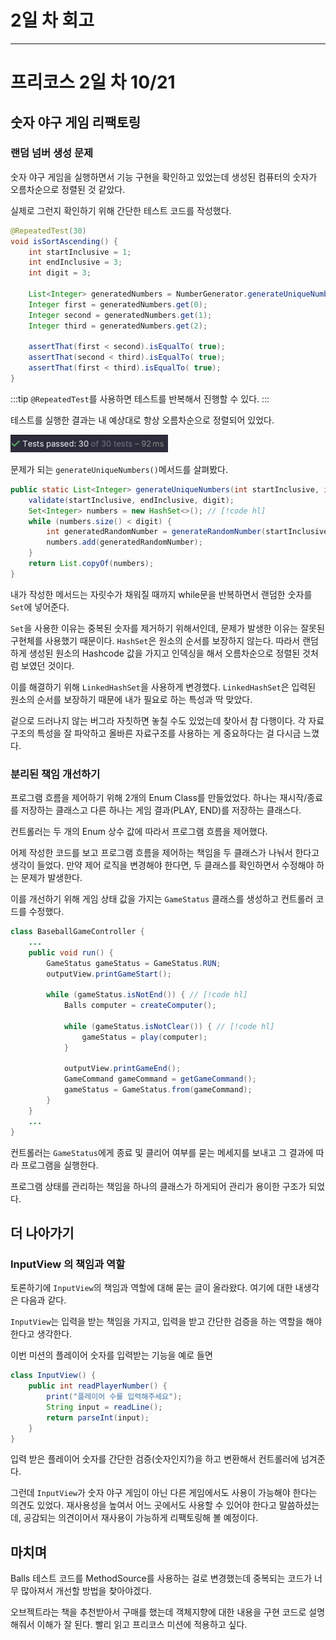 # 2일 차 회고

---

# 프리코스 2일 차 10/21

## 숫자 야구 게임 리팩토링

### 랜덤 넘버 생성 문제
숫자 야구 게임을 실행하면서 기능 구현을 확인하고 있었는데 생성된 컴퓨터의 숫자가 오름차순으로 정렬된 것 같았다.

실제로 그런지 확인하기 위해 간단한 테스트 코드를 작성했다.
```java
@RepeatedTest(30)
void isSortAscending() {
    int startInclusive = 1;
    int endInclusive = 3;
    int digit = 3;

    List<Integer> generatedNumbers = NumberGenerator.generateUniqueNumbers(startInclusive, endInclusive, digit);
    Integer first = generatedNumbers.get(0);
    Integer second = generatedNumbers.get(1);
    Integer third = generatedNumbers.get(2);

    assertThat(first < second).isEqualTo( true);
    assertThat(second < third).isEqualTo( true);
    assertThat(first < third).isEqualTo( true);
}
```
:::tip
`@RepeatedTest`를 사용하면 테스트를 반복해서 진행할 수 있다.
:::

테스트를 실행한 결과는 내 예상대로 항상 오름차순으로 정렬되어 있었다.

![img_3.png](img_3.png)

문제가 되는 `generateUniqueNumbers()`메서드를 살펴봤다.
```java
public static List<Integer> generateUniqueNumbers(int startInclusive, int endInclusive, int digit) {
    validate(startInclusive, endInclusive, digit);
    Set<Integer> numbers = new HashSet<>(); // [!code hl]
    while (numbers.size() < digit) {
        int generatedRandomNumber = generateRandomNumber(startInclusive, endInclusive);
        numbers.add(generatedRandomNumber);
    }
    return List.copyOf(numbers);
}
```
내가 작성한 메서드는 자릿수가 채워질 때까지 while문을 반복하면서 랜덤한 숫자를 `Set`에 넣어준다. 

`Set`을 사용한 이유는 중복된 숫자를 제거하기 위해서인데, 문제가 발생한 이유는 잘못된 구현체를 사용했기 때문이다. `HashSet`은 원소의 순서를 보장하지 않는다. 따라서 랜덤하게 생성된 원소의 Hashcode 값을 가지고 인덱싱을 해서 오름차순으로 정렬된 것처럼 보였던 것이다.

이를 해결하기 위해 `LinkedHashSet`을 사용하게 변경했다. `LinkedHashSet`은 입력된 원소의 순서를 보장하기 때문에 내가 필요로 하는 특성과 딱 맞았다.

겉으로 드러나지 않는 버그라 자칫하면 놓칠 수도 있었는데 찾아서 참 다행이다. 각 자료구조의 특성을 잘 파악하고 올바른 자료구조를 사용하는 게 중요하다는 걸 다시금 느꼈다.

### 분리된 책임 개선하기

프로그램 흐름을 제어하기 위해 2개의 Enum Class를 만들었었다. 하나는 재시작/종료를 저장하는 클래스고 다른 하나는 게임 결과(PLAY, END)를 저장하는 클래스다.

컨트롤러는 두 개의 Enum 상수 값에 따라서 프로그램 흐름을 제어했다.

어제 작성한 코드를 보고 프로그램 흐름을 제어하는 책임을 두 클래스가 나눠서 한다고 생각이 들었다. 만약 제어 로직을 변경해야 한다면, 두 클래스를 확인하면서 수정해야 하는 문제가 발생한다.

이를 개선하기 위해 게임 상태 값을 가지는 `GameStatus` 클래스를 생성하고 컨트롤러 코드를 수정했다. 
```java
class BaseballGameController {
    ...
    public void run() {
        GameStatus gameStatus = GameStatus.RUN;
        outputView.printGameStart();

        while (gameStatus.isNotEnd()) { // [!code hl]
            Balls computer = createComputer();

            while (gameStatus.isNotClear()) { // [!code hl]
                gameStatus = play(computer);
            }

            outputView.printGameEnd();
            GameCommand gameCommand = getGameCommand();
            gameStatus = GameStatus.from(gameCommand);
        }
    }
    ...
}
```
컨트롤러는 `GameStatus`에게 종료 및 클리어 여부를 묻는 메세지를 보내고 그 결과에 따라 프로그램을 실행한다.

프로그램 상태를 관리하는 책임을 하나의 클래스가 하게되어 관리가 용이한 구조가 되었다.

## 더 나아가기

### InputView 의 책임과 역할

토론하기에 `InputView`의 책임과 역할에 대해 묻는 글이 올라왔다. 여기에 대한 내생각은 다음과 같다.

`InputView`는 입력을 받는 책임을 가지고, 입력을 받고 간단한 검증을 하는 역할을 해야한다고 생각한다.

이번 미션의 플레이어 숫자를 입력받는 기능을 예로 들면
```java
class InputView() {
    public int readPlayerNumber() {
        print("플레이어 수를 입력해주세요");
        String input = readLine();
        return parseInt(input);
    }
}
```
입력 받은 플레이어 숫자를 간단한 검증(숫자인지?)을 하고 변환해서 컨트롤러에 넘겨준다.

그런데 `InputView`가 숫자 야구 게임이 아닌 다른 게임에서도 사용이 가능해야 한다는 의견도 있었다. 재사용성을 높여서 어느 곳에서도 사용할 수 있어야 한다고 말씀하셨는데, 공감되는 의견이어서 재사용이 가능하게 리팩토링해 볼 예정이다.

## 마치며

Balls 테스트 코드를 MethodSource를 사용하는 걸로 변경했는데 중복되는 코드가 너무 많아져서 개선할 방법을 찾아야겠다.

오브젝트라는 책을 추천받아서 구매를 했는데 객체지향에 대한 내용을 구현 코드로 설명해줘서 이해가 잘 된다. 빨리 읽고 프리코스 미션에 적용하고 싶다.